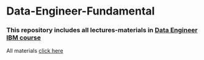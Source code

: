 # Data-Engineer-Fundamental
### This repository includes all lectures-materials in [Data Engineer IBM course](https://www.coursera.org/professional-certificates/ibm-data-engineer)

All materials [click here](https://drive.google.com/drive/folders/1QQjVHd00oPsCsMxw7ftX9ZWbh3-DMnwk?usp=sharing)
